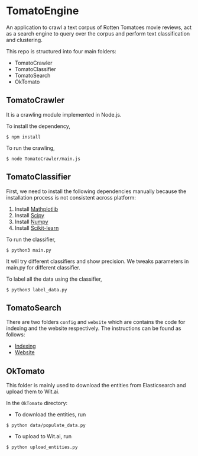 # TomatoEngine
An application to crawl a text corpus of Rotten Tomatoes movie reviews, act as a search engine to query over the corpus and perform text classification and clustering.

This repo is structured into four main folders:
* TomatoCrawler
* TomatoClassifier
* TomatoSearch
* OkTomato

## TomatoCrawler
It is a crawling module implemented in Node.js.

To install the dependency,
```Shell
$ npm install
```

To run the crawling,
```Shell
$ node TomatoCrawler/main.js
```

## TomatoClassifier
First, we need to install the following dependencies manually because the installation process is not consistent across platform:

1. Install [Mathplotlib](http://matplotlib.org/users/installing.html)
2. Install [Scipy](http://www.scipy.org/install.html)
3. Install [Numpy](http://docs.scipy.org/doc/numpy-1.10.1/user/install.html)
4. Install [Scikit-learn](http://scikit-learn.org/stable/install.html)

To run the classifier,
```Shell
$ python3 main.py
```
It will try different classifiers and show precision. We tweaks parameters in main.py for different classifier.

To label all the data using the classifier,
```Shell
$ python3 label_data.py
```

## TomatoSearch
There are two folders `config` and `website` which are contains the code for indexing and the website respectively.
The instructions can be found as follows:
- [Indexing](/TomatoSearch/config/README.md)
- [Website](/TomatoSearch/website/README.MD)

## OkTomato
This folder is mainly used to download the entities from Elasticsearch and upload them to Wit.ai.

In the `OkTomato` directory:
- To download the entities, run
```Shell
$ python data/populate_data.py
```

- To upload to Wit.ai, run
```Shell
$ python upload_entities.py
```
